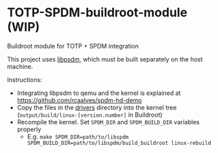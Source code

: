 # TOTP-SPDM-buildroot-module (WIP)
Buildroot module for TOTP + SPDM integration

This project uses [libpsdm](https://github.com/DMTF/libspdm/), which must be built separately on the host machine.

Instructions:
- Integrating libpsdm to qemu and the kernel is explained at https://github.com/rcaalves/spdm-hd-demo
- Copy the files in the [drivers](drivers) directory into the kernel tree (`output/build/linux-[version.number]` in Buildroot)
- Recompile the kernel. Set `SPDM_DIR` and `SPDM_BUILD_DIR` variables properly
	- E.g. `make SPDM_DIR=path/to/libspdm SPDM_BUILD_DIR=path/to/libspdm/build_buildroot linux-rebuild`
